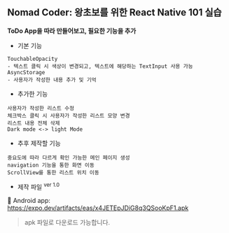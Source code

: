 ## Nomad Coder: 왕초보를 위한 React Native 101 실습
**ToDo App을 따라 만들어보고, 필요한 기능을 추가**

- 기본 기능
```
TouchableOpacity
- 텍스트 클릭 시 색상이 변경되고, 텍스트에 해당하는 TextInput 사용 가능
AsyncStorage
- 사용자가 작성한 내용 추가 및 기억
```

- 추가한 기능
```
사용자가 작성한 리스트 수정
체크박스 클릭 시 사용자가 작성한 리스트 모양 변경
리스트 내용 전체 삭제
Dark mode <-> light Mode
```

- 추후 제작할 기능
```
중요도에 따라 다르게 확인 가능한 메인 페이지 생성
navigation 기능을 통한 화면 이동
ScrollView를 통한 리스트 위치 이동
```

- 제작 파일 <sup> ver 1.0 </sup>

🤖 Android app:
https://expo.dev/artifacts/eas/x4JETEpJDiG8q3QSooKpF1.apk
> apk 파일로 다운로드 가능합니다.
